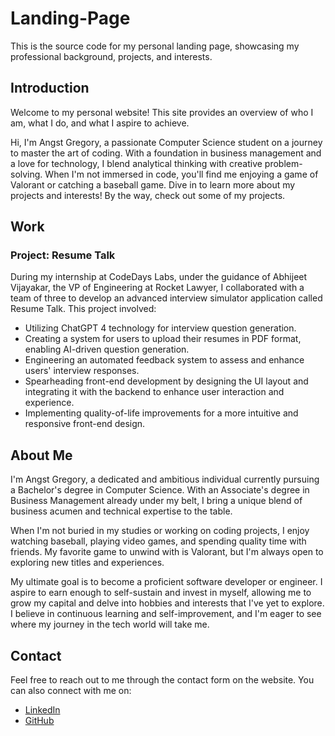 # Landing-Page

This is the source code for my personal landing page, showcasing my professional background, projects, and interests.

## Introduction
Welcome to my personal website! This site provides an overview of who I am, what I do, and what I aspire to achieve. 

Hi, I'm Angst Gregory, a passionate Computer Science student on a journey to master the art of coding. With a foundation in business management and a love for technology, I blend analytical thinking with creative problem-solving. When I'm not immersed in code, you'll find me enjoying a game of Valorant or catching a baseball game. Dive in to learn more about my projects and interests! By the way, check out some of my projects.

## Work
### Project: Resume Talk
During my internship at CodeDays Labs, under the guidance of Abhijeet Vijayakar, the VP of Engineering at Rocket Lawyer, I collaborated with a team of three to develop an advanced interview simulator application called Resume Talk. This project involved:
- Utilizing ChatGPT 4 technology for interview question generation.
- Creating a system for users to upload their resumes in PDF format, enabling AI-driven question generation.
- Engineering an automated feedback system to assess and enhance users' interview responses.
- Spearheading front-end development by designing the UI layout and integrating it with the backend to enhance user interaction and experience.
- Implementing quality-of-life improvements for a more intuitive and responsive front-end design.

## About Me
I'm Angst Gregory, a dedicated and ambitious individual currently pursuing a Bachelor's degree in Computer Science. With an Associate's degree in Business Management already under my belt, I bring a unique blend of business acumen and technical expertise to the table.

When I'm not buried in my studies or working on coding projects, I enjoy watching baseball, playing video games, and spending quality time with friends. My favorite game to unwind with is Valorant, but I'm always open to exploring new titles and experiences.

My ultimate goal is to become a proficient software developer or engineer. I aspire to earn enough to self-sustain and invest in myself, allowing me to grow my capital and delve into hobbies and interests that I've yet to explore. I believe in continuous learning and self-improvement, and I'm eager to see where my journey in the tech world will take me.

## Contact
Feel free to reach out to me through the contact form on the website. You can also connect with me on:
- [LinkedIn](https://www.linkedin.com/in/angst-gregory-970837199/)
- [GitHub](https://github.com/Fullooh)

